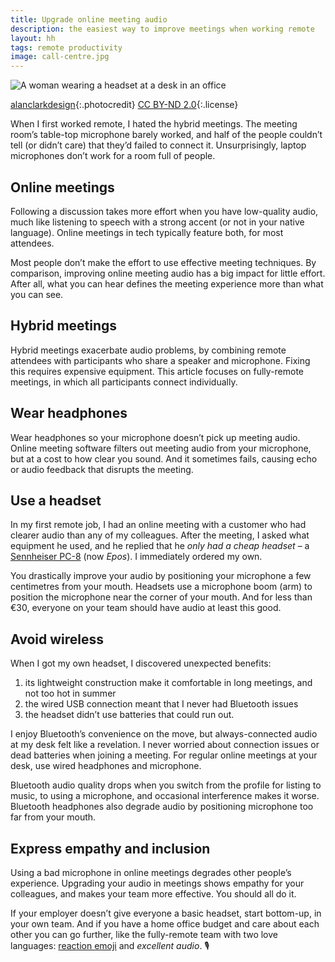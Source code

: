 ```yaml
---
title: Upgrade online meeting audio
description: the easiest way to improve meetings when working remote
layout: hh
tags: remote productivity
image: call-centre.jpg
---
```


![A woman wearing a headset at a desk in an office](call-centre.jpg)

[alanclarkdesign](https://www.flickr.com/photos/alanclarkdesign/2486109368/){:.photocredit}
[CC BY-ND 2.0](https://creativecommons.org/licenses/by-nd/2.0//){:.license}

When I first worked remote, I hated the hybrid meetings.
The meeting room’s table-top microphone barely worked,
and half of the people couldn’t tell (or didn’t care) that they’d failed to connect it.
Unsurprisingly, laptop microphones don’t work for a room full of people.

## Online meetings

Following a discussion takes more effort when you have low-quality audio,
much like listening to speech with a strong accent (or not in your native language).
Online meetings in tech typically feature both, for most attendees.

Most people don’t make the effort to use effective meeting techniques.
By comparison, improving online meeting audio has a big impact for little effort.
After all, what you can hear defines the meeting experience more than what you can see.

## Hybrid meetings

Hybrid meetings exacerbate audio problems,
by combining remote attendees with participants who share a speaker and microphone.
Fixing this requires expensive equipment.
This article focuses on fully-remote meetings, in which all participants connect individually.

## Wear headphones

Wear headphones so your microphone doesn’t pick up meeting audio.
Online meeting software filters out meeting audio from your microphone,
but at a cost to how clear you sound.
And it sometimes fails, causing echo or audio feedback that disrupts the meeting.

## Use a headset

In my first remote job, I had an online meeting with a customer who had clearer audio than any of my colleagues.
After the meeting, I asked what equipment he used,
and he replied that he _only had a cheap headset_ – a
[Sennheiser PC-8](https://www.eposaudio.com/en/nl/products/pc-8-usb-voice-over-ip-headset-1000432)
(now _Epos_).
I immediately ordered my own.

You drastically improve your audio by positioning your microphone a few centimetres from your mouth.
Headsets use a microphone boom (arm) to position the microphone near the corner of your mouth.
And for less than €30, everyone on your team should have audio at least this good.

## Avoid wireless

When I got my own headset, I discovered unexpected benefits:

1. its lightweight construction make it comfortable in long meetings, and not too hot in summer
2. the wired USB connection meant that I never had Bluetooth issues
3. the headset didn’t use batteries that could run out.

I enjoy Bluetooth’s convenience on the move, but always-connected audio at my desk felt like a revelation.
I never worried about connection issues or dead batteries when joining a meeting.
For regular online meetings at your desk, use wired headphones and microphone.

Bluetooth audio quality drops when you switch from the profile for listing to music, to using a microphone,
and occasional interference makes it worse.
Bluetooth headphones also degrade audio by positioning microphone too far from your mouth.

## Express empathy and inclusion

Using a bad microphone in online meetings degrades other people’s experience.
Upgrading your audio in meetings shows empathy for your colleagues, and makes your team more effective.
You should all do it.

If your employer doesn’t give everyone a basic headset, start bottom-up, in your own team.
And if you have a home office budget and care about each other you can go further,
like the fully-remote team with two love languages:
[reaction emoji](reaction-emoji) and _excellent audio_. 🎙️
